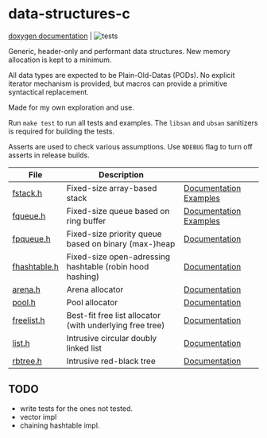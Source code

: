 # data-structures-c

[doxygen documentation](https://abxh.github.io/data-structures-c/)
 | ![tests](https://github.com/abxh/data-structures-c/actions/workflows/tests.yml/badge.svg?event=push)

Generic, header-only and performant data structures. New memory allocation is kept to a minimum.

All data types are expected to be Plain-Old-Datas (PODs). No explicit iterator mechanism is provided, but
macros can provide a primitive syntactical replacement.

Made for my own exploration and use.

Run `make test` to run all tests and examples. The `libsan` and `ubsan` sanitizers is required for building the tests.

Asserts are used to check various assumptions. Use `NDEBUG` flag to turn off asserts in release builds.

| **File**                                                                             | Description                                              |                                                                                                                                                             |
|--------------------------------------------------------------------------------------|----------------------------------------------------------|-------------------------------------------------------------------------------------------------------------------------------------------------------------|
| [fstack.h](https://github.com/abxh/data-structures-c/blob/main/lib/fstack.h)         | Fixed-size array-based stack                             | [Documentation](https://abxh.github.io/data-structures-c/fstack_8h.html) [Examples](https://github.com/abxh/data-structures-c/blob/main/examples/fstack/)   |
| [fqueue.h](https://github.com/abxh/data-structures-c/blob/main/lib/fqueue.h)         | Fixed-size queue based on ring buffer                    | [Documentation](https://abxh.github.io/data-structures-c/fqueue_8h.html) [Examples](https://github.com/abxh/data-structures-c/blob/main/examples/fqueue/)   |
| [fpqueue.h](https://github.com/abxh/data-structures-c/blob/main/lib/fpqueue.h)       | Fixed-size priority queue based on binary (max-)heap     | [Documentation](https://abxh.github.io/data-structures-c/fpqueue_8h.html)                                                                                   |
| [fhashtable.h](https://github.com/abxh/data-structures-c/blob/main/lib/fhashtable.h) | Fixed-size open-adressing hashtable (robin hood hashing) | [Documentation](https://abxh.github.io/data-structures-c/fhashtable_8h.html)                                                                                |
| [arena.h](https://github.com/abxh/data-structures-c/blob/main/lib/arena.h)           | Arena allocator                                          | [Documentation](https://abxh.github.io/data-structures-c/arena_8h.html)                                                                                     |
| [pool.h](https://github.com/abxh/data-structures-c/blob/main/lib/pool.h)             | Pool allocator                                           | [Documentation](https://abxh.github.io/data-structures-c/pool_8h.html)                                                                                      |
| [freelist.h](https://github.com/abxh/data-structures-c/blob/main/lib/freelist.h)     | Best-fit free list allocator (with underlying free tree) | [Documentation](https://abxh.github.io/data-structures-c/freelist_8h.html)                                                                                  |
| [list.h](https://github.com/abxh/data-structures-c/blob/main/lib/list.h)             | Intrusive circular doubly linked list                    | [Documentation](https://abxh.github.io/data-structures-c/list_8h.html)                                                                                      |
| [rbtree.h](https://github.com/abxh/data-structures-c/blob/main/lib/rbtree.h)         | Intrusive red-black tree                                 | [Documentation](https://abxh.github.io/data-structures-c/rbtree_8h.html)                                                                                    |

## TODO
- write tests for the ones not tested.
- vector impl
- chaining hashtable impl.
